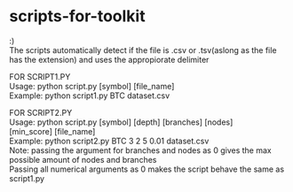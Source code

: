 # scripts-for-toolkit
:)<br/>
The scripts automatically detect if the file is .csv or .tsv(aslong as the file has the extension) and uses the appropiorate delimiter<br/>

FOR SCRIPT1.PY<br/>
Usage: python script.py [symbol] [file_name] <br/>
Example: python script1.py BTC dataset.csv<br/>

FOR SCRIPT2.PY<br/>
Usage: python script.py [symbol] [depth] [branches] [nodes] [min_score] [file_name]<br/>
Example: python script2.py BTC 3 2 5 0.01 dataset.csv<br/>
Note: passing the argument for branches and nodes as 0 gives the max possible amount of nodes and branches<br/>
Passing all numerical arguments as 0 makes the script behave the same as script1.py<br/>
